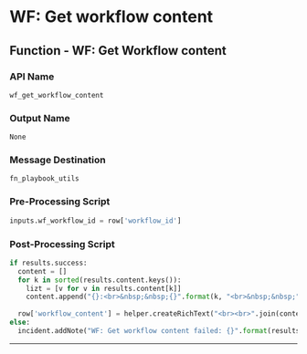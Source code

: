 <!--
    DO NOT MANUALLY EDIT THIS FILE
    THIS FILE IS AUTOMATICALLY GENERATED WITH resilient-circuits codegen
-->

# WF: Get workflow content

## Function - WF: Get Workflow content

### API Name
`wf_get_workflow_content`

### Output Name
`None`

### Message Destination
`fn_playbook_utils`

### Pre-Processing Script
```python
inputs.wf_workflow_id = row['workflow_id']
```

### Post-Processing Script
```python
if results.success:
  content = []
  for k in sorted(results.content.keys()):
    lizt = [v for v in results.content[k]]
    content.append("{}:<br>&nbsp;&nbsp;{}".format(k, "<br>&nbsp;&nbsp;".join(lizt)))
    
  row['workflow_content'] = helper.createRichText("<br><br>".join(content))
else:
  incident.addNote("WF: Get workflow content failed: {}".format(results.reason))

```

---

